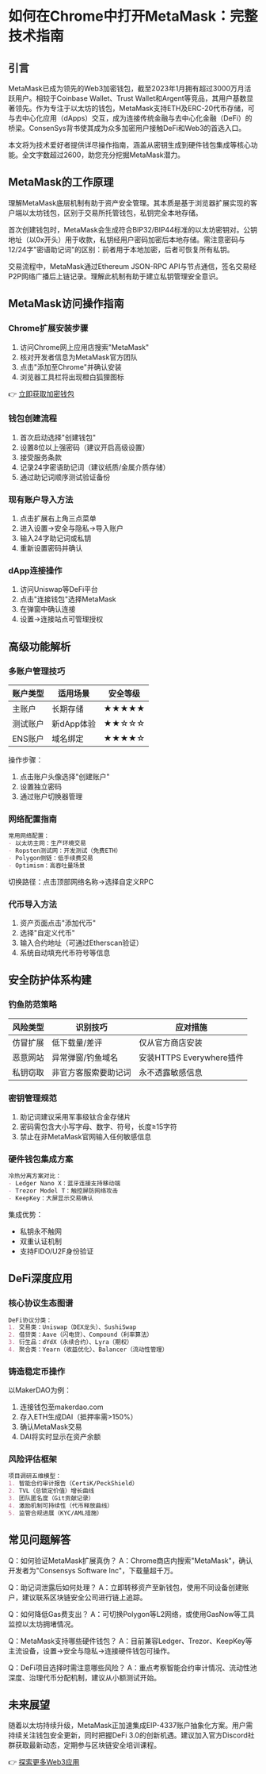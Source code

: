 # 如何在Chrome中打开MetaMask：完整技术指南

## 引言

MetaMask已成为领先的Web3加密钱包，截至2023年1月拥有超过3000万月活跃用户。相较于Coinbase Wallet、Trust Wallet和Argent等竞品，其用户基数显著领先。作为专注于以太坊的钱包，MetaMask支持ETH及ERC-20代币存储，可与去中心化应用（dApps）交互，成为连接传统金融与去中心化金融（DeFi）的桥梁。ConsenSys背书使其成为众多加密用户接触DeFi和Web3的首选入口。

本文将为技术爱好者提供详尽操作指南，涵盖从密钥生成到硬件钱包集成等核心功能。全文字数超过2600，助您充分挖掘MetaMask潜力。

## MetaMask的工作原理

理解MetaMask底层机制有助于资产安全管理。其本质是基于浏览器扩展实现的客户端以太坊钱包，区别于交易所托管钱包，私钥完全本地存储。

首次创建钱包时，MetaMask会生成符合BIP32/BIP44标准的以太坊密钥对。公钥地址（以0x开头）用于收款，私钥经用户密码加密后本地存储。需注意密码与12/24字"密语助记词"的区别：前者用于本地加密，后者可恢复所有私钥。

交易流程中，MetaMask通过Ethereum JSON-RPC API与节点通信，签名交易经P2P网络广播后上链记录。理解此机制有助于建立私钥管理安全意识。

## MetaMask访问操作指南

### Chrome扩展安装步骤

1. 访问Chrome网上应用店搜索"MetaMask"
2. 核对开发者信息为MetaMask官方团队
3. 点击"添加至Chrome"并确认安装
4. 浏览器工具栏将出现橙白狐狸图标

👉 [立即获取加密钱包](https://bit.ly/okx_welcome)

### 钱包创建流程

1. 首次启动选择"创建钱包"
2. 设置8位以上强密码（建议开启高级设置）
3. 接受服务条款
4. 记录24字密语助记词（建议纸质/金属介质存储）
5. 通过助记词顺序测试验证备份

### 现有账户导入方法

1. 点击扩展右上角三点菜单
2. 进入设置→安全与隐私→导入账户
3. 输入24字助记词或私钥
4. 重新设置密码并确认

### dApp连接操作

1. 访问Uniswap等DeFi平台
2. 点击"连接钱包"选择MetaMask
3. 在弹窗中确认连接
4. 设置→连接站点可管理授权

## 高级功能解析

### 多账户管理技巧

| 账户类型 | 适用场景 | 安全等级 |
|---------|---------|---------|
| 主账户 | 长期存储 | ★★★★★ |
| 测试账户 | 新dApp体验 | ★★☆☆☆ |
| ENS账户 | 域名绑定 | ★★★★☆ |

操作步骤：
1. 点击账户头像选择"创建账户"
2. 设置独立密码
3. 通过账户切换器管理

### 网络配置指南

```markdown
常用网络配置：
- 以太坊主网：生产环境交易
- Ropsten测试网：开发测试（免费ETH）
- Polygon侧链：低手续费交易
- Optimism：高吞吐量场景
```

切换路径：点击顶部网络名称→选择自定义RPC

### 代币导入方法

1. 资产页面点击"添加代币"
2. 选择"自定义代币"
3. 输入合约地址（可通过Etherscan验证）
4. 系统自动填充代币符号等信息

## 安全防护体系构建

### 钓鱼防范策略

| 风险类型 | 识别技巧 | 应对措施 |
|---------|---------|---------|
| 仿冒扩展 | 低下载量/差评 | 仅从官方商店安装 |
| 恶意网站 | 异常弹窗/钓鱼域名 | 安装HTTPS Everywhere插件 |
| 私钥窃取 | 非官方客服索要助记词 | 永不透露敏感信息 |

### 密钥管理规范

1. 助记词建议采用军事级钛合金存储片
2. 密码需包含大小写字母、数字、符号，长度≥15字符
3. 禁止在非MetaMask官网输入任何敏感信息

### 硬件钱包集成方案

```markdown
冷热分离方案对比：
- Ledger Nano X：蓝牙连接支持移动端
- Trezor Model T：触控屏防网络攻击
- KeepKey：大屏显示交易确认
```

集成优势：
- 私钥永不触网
- 双重认证机制
- 支持FIDO/U2F身份验证

## DeFi深度应用

### 核心协议生态图谱

```markdown
DeFi协议分类：
1. 交易类：Uniswap（DEX龙头）、SushiSwap
2. 借贷类：Aave（闪电贷）、Compound（利率算法）
3. 衍生品：dYdX（永续合约）、Lyra（期权）
4. 聚合类：Yearn（收益优化）、Balancer（流动性管理）
```

### 铸造稳定币操作

以MakerDAO为例：
1. 连接钱包至makerdao.com
2. 存入ETH生成DAI（抵押率需>150%）
3. 确认MetaMask交易
4. DAI将实时显示在资产余额

### 风险评估框架

```markdown
项目调研五维模型：
1. 智能合约审计报告（CertiK/PeckShield）
2. TVL（总锁定价值）增长曲线
3. 团队匿名度（Git贡献记录）
4. 激励机制可持续性（代币释放曲线）
5. 监管合规进展（KYC/AML措施）
```

## 常见问题解答

Q：如何验证MetaMask扩展真伪？
A：Chrome商店内搜索"MetaMask"，确认开发者为"Consensys Software Inc"，下载量超千万。

Q：助记词泄露后如何处理？
A：立即转移资产至新钱包，使用不同设备创建账户，建议联系区块链安全公司进行链上追踪。

Q：如何降低Gas费支出？
A：可切换Polygon等L2网络，或使用GasNow等工具监控以太坊拥堵情况。

Q：MetaMask支持哪些硬件钱包？
A：目前兼容Ledger、Trezor、KeepKey等主流设备，设置→安全与隐私→连接硬件钱包可操作。

Q：DeFi项目选择时需注意哪些风险？
A：重点考察智能合约审计情况、流动性池深度、治理代币分配机制，建议从小额测试开始。

## 未来展望

随着以太坊持续升级，MetaMask正加速集成EIP-4337账户抽象化方案。用户需持续关注钱包安全更新，同时把握DeFi 3.0的创新机遇。建议加入官方Discord社群获取最新动态，定期参与区块链安全培训课程。

👉 [探索更多Web3应用](https://bit.ly/okx_welcome)